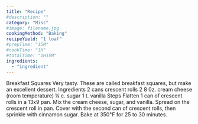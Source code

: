 ```yaml
---
title: "Recipe"
#description: ""
category: "Misc"
#image: filename.jpg
cookingMethod: "Baking"
recipeYield: "1 loaf"
#prepTime: "15M"
#cookTime: "1H"
#totalTime: "1H15M"
ingredients:
  - "ingredient"
---
```


Breakfast Squares
Very tasty. These are called breakfast squares, but make an excellent dessert.
Ingredients
2 cans crescent rolls
2 8 0z. cream cheese (room temperature)
¼ c. sugar
1 t. vanilla
Steps
Flatten 1 can of crescent rolls in a 13x9 pan.
Mix the cream cheese, sugar, and vanilla. Spread on the crescent roll in pan.
Cover with the second can of crescent rolls, then sprinkle with cinnamon sugar.
Bake at 350℉ for 25 to 30 minutes.
